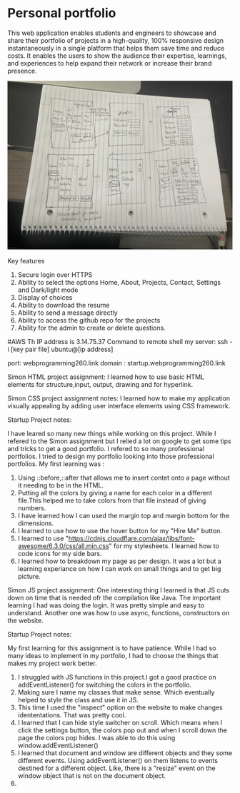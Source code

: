 # Personal portfolio


This web application enables students and engineers to showcase and share their portfolio of projects in a high-quality, 100% responsive design instantaneously in a single platform that helps them save time and reduce costs. It enables the users to show the audience their expertise, learnings, and experiences to help expand their network or increase their brand presence.

![This is an image](/startup_image.jpeg)

Key features
1. Secure login over HTTPS
2. Ability to select the options Home, About, Projects, Contact, Settings and Dark/light mode
3. Display of choices
4. Ability to download the resume
5. Ability to send a message directly 
6. Ability to access the github repo for the projects
7. Ability for the admin to create or delete questions. 


#AWS
Th IP address is 3.14.75.37
Command to remote shell my server: ssh -i [key pair file] ubuntu@[ip address]


port: webprogramming260.link
domain : startup.webprogramming260.link


Simon HTML project assignment:
I learned how to use basic HTML elements for structure,input, output, drawing and for hyperlink.


Simon CSS project assignment notes:
I learned how to make my application visually appealing by adding user interface elements using CSS framework.



Startup Project notes:

I have leared so many new things while working on this project. While I refered to the Simon assignment but I relied a lot on google to get some tips and tricks to get a good portfolio. 
I refered to so many professional portfolios. I tried to design my portfolio looking into those professional portfolios. 
My first learning was :
1. Using ::before,::after that allows me to insert contet onto a page without it needing to be in the HTML.
2. Putting all the colors by giving a name for each color in a different file.This helped me to take colors from that file instead of giving numbers. 
3. I have learned how I can used the margin top and margin bottom for the dimensions.
5. I learned to use how to use the hover button for my "Hire Me" button. 
6. I learned to use "https://cdnjs.cloudflare.com/ajax/libs/font-awesome/6.3.0/css/all.min.css" for my stylesheets. I learned how to code icons for my side bars.
4. I learned how to breakdown my page as per design. It was a lot but a learning experiance on how I can work on small things and to get big picture. 

Simon JS project assignment:
One interesting thing I learned is that JS cuts down on time that is needed ofr the compilation like Java. The important learning I had was doing the login. It was pretty simple and easy to understand. Another one was how to use async, functions, constructors on the website. 


Startup Project notes:

My first learning for this assignment is to have patience. While I had so many ideas to implement in my portfolio, I had to choose the things that makes my project work better.
1. I struggled with JS functions in this project.I got a good practice on addEventListener() for switching the colors in the portfolio.
2. Making sure I name my classes that make sense. Which eventually helped to style the class and use it in JS. 
3. This time I used the "inspect" option on the website to make changes idententations. That was pretty cool.
4. I learned that I can hide style switcher on scroll. Which means when I click the settings button, the colors pop out and when I scroll down the page the colors pop hides. I was able to do this using window.addEventListener() 
5. I learned that document and window are different objects and they some different events. Using addEventListener() on them listens to events destined for a different object. Like, there is a "resize" event on the window object that is not on the document object. 
6. 